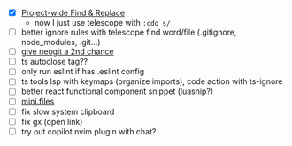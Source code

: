 - [x] [Project-wide Find & Replace](https://www.reddit.com/r/neovim/comments/1aox1us/comment/kq2f6t8/?utm_source=share&utm_medium=web2x&context=3)
    - now I just use telescope with `:cdo s/`
- [ ] better ignore rules with telescope find word/file (.gitignore, node_modules, .git...)
- [ ] [give neogit a 2nd chance](https://youtu.be/K-FKqXj8BAQ?si=Cib9z0amymk03kr5)
- [ ] ts autoclose tag??
- [ ] only run eslint if has .eslint config
- [ ] ts tools lsp with keymaps (organize imports), code action with ts-ignore
- [ ] better react functional component snippet (luasnip?)
- [ ] [mini.files](https://www.reddit.com/r/neovim/s/cHNGz8iwxI)
- [ ] fix slow system clipboard
- [ ] fix gx (open link)
- [ ] try out copilot nvim plugin with chat?
